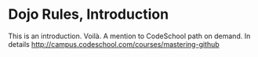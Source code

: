 Dojo Rules, Introduction
========================

This is an introduction. Voilà.
A mention to CodeSchool path on demand.
In details http://campus.codeschool.com/courses/mastering-github
